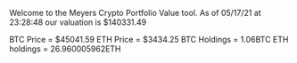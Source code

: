 Welcome to the Meyers Crypto Portfolio Value tool. 
As of 05/17/21 at 23:28:48 our valuation is $140331.49 

BTC Price = $45041.59
 ETH Price = $3434.25
BTC Holdings = 1.06BTC
 ETH holdings = 26.960005962ETH 
